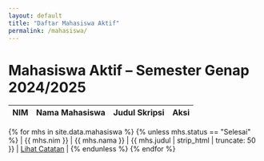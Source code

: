 ```yaml
---
layout: default
title: "Daftar Mahasiswa Aktif"
permalink: /mahasiswa/
---
```


# Mahasiswa Aktif – Semester Genap 2024/2025

| NIM     | Nama Mahasiswa     | Judul Skripsi                | Aksi                |
|---------|--------------------|------------------------------|---------------------|
{% for mhs in site.data.mahasiswa %}
  {% unless mhs.status == "Selesai" %}
| {{ mhs.nim }} | {{ mhs.nama }} | {{ mhs.judul | strip_html | truncate: 50 }} | <a class="button" href="{{ site.baseurl }}/skripsi/mahasiswa/{{ mhs.nim }}/">Lihat Catatan</a> |
  {% endunless %}
{% endfor %}
